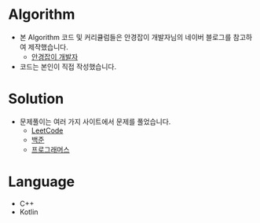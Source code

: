 # Algorithm
 * 본 Algorithm 코드 및 커리큘럼들은 안경잡이 개발자님의 네이버 블로그를 참고하여 제작했습니다.
    + [안경잡이 개발자](https://blog.naver.com/ndb796)
 * 코드는 본인이 직접 작성했습니다.

# Solution
 * 문제풀이는 여러 가지 사이트에서 문제를 풀었습니다.
    + [LeetCode](https://leetcode.com/)
    + [백준](https://www.acmicpc.net/)
    + [프로그래머스](https://programmers.co.kr/)
    
# Language
 * C++
 * Kotlin
